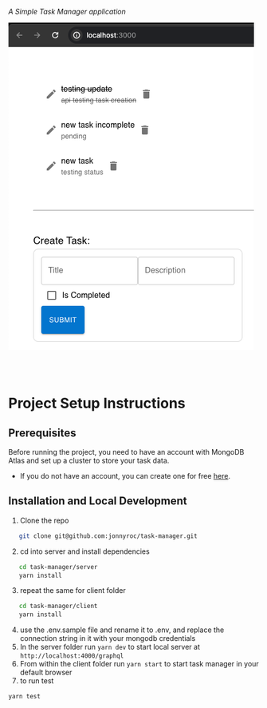 _A Simple Task Manager application_

![Task Manager screenshot](./images/task-manager-screenshot.png "Task Manager screenshot")

<br><br>

# Project Setup Instructions

## Prerequisites

Before running the project, you need to have an account with MongoDB Atlas and set up a cluster to store your task data.

- If you do not have an account, you can create one for free [here](https://account.mongodb.com/account/register).


## Installation and Local Development

1. Clone the repo
```bash
   git clone git@github.com:jonnyroc/task-manager.git
   ```
2. cd into server and install dependencies
```bash
   cd task-manager/server
   yarn install
   ```
3. repeat the same for client folder
```bash
   cd task-manager/client
   yarn install
   ```
4. use the .env.sample file and rename it to .env, and replace the connection string in it with your mongodb credentials
5. In the server folder run `yarn dev` to start local server at `http://localhost:4000/graphql`
6. From within the client folder run `yarn start` to start task manager in your default browser
7. to run test 
```bash
yarn test
```

